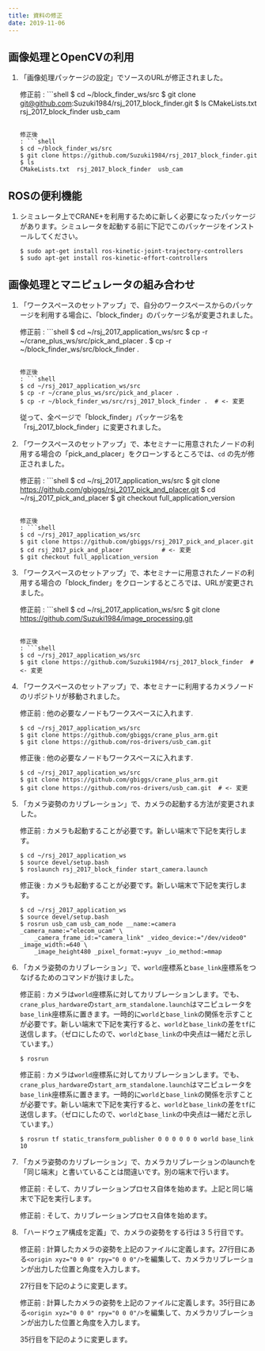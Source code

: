 ```yaml
---
title: 資料の修正
date: 2019-11-06
---
```


## 画像処理とOpenCVの利用

1. 「画像処理パッケージの設定」でソースのURLが修正されました。

   修正前
   : ```shell
     $ cd ~/block_finder_ws/src
     $ git clone git@github.com:Suzuki1984/rsj_2017_block_finder.git
     $ ls
     CMakeLists.txt  rsj_2017_block_finder  usb_cam
     ```

   修正後
   : ```shell
     $ cd ~/block_finder_ws/src
     $ git clone https://github.com/Suzuki1984/rsj_2017_block_finder.git
     $ ls
     CMakeLists.txt  rsj_2017_block_finder  usb_cam
     ```

## ROSの便利機能

1. シミュレータ上でCRANE+を利用するために新しく必要になったパッケージがあります。シミュレータを起動する前に下記でこのパッケージをインストールしてください。

   ```shell
   $ sudo apt-get install ros-kinetic-joint-trajectory-controllers
   $ sudo apt-get install ros-kinetic-effort-controllers
   ```

## 画像処理とマニピュレータの組み合わせ

1. 「ワークスペースのセットアップ」で、自分のワークスペースからのパッケージを利用する場合に、「block_finder」のパッケージ名が変更されました。

   修正前
   : ```shell
     $ cd ~/rsj_2017_application_ws/src
     $ cp -r ~/crane_plus_ws/src/pick_and_placer .
     $ cp -r ~/block_finder_ws/src/block_finder .
     ```

   修正後
   : ```shell
     $ cd ~/rsj_2017_application_ws/src
     $ cp -r ~/crane_plus_ws/src/pick_and_placer .
     $ cp -r ~/block_finder_ws/src/rsj_2017_block_finder .  # <- 変更
     ```

   従って、全ページで「block_finder」パッケージ名を「rsj_2017_block_finder」に変更されました。

1. 「ワークスペースのセットアップ」で、本セミナーに用意されたノードの利用する場合の「pick_and_placer」をクローンするところでは、`cd` の先が修正されました。

   修正前
   : ```shell
     $ cd ~/rsj_2017_application_ws/src
     $ git clone https://github.com/gbiggs/rsj_2017_pick_and_placer.git
     $ cd ~/rsj_2017_pick_and_placer
     $ git checkout full_application_version
     ```

   修正後
   : ```shell
     $ cd ~/rsj_2017_application_ws/src
     $ git clone https://github.com/gbiggs/rsj_2017_pick_and_placer.git
     $ cd rsj_2017_pick_and_placer           # <- 変更
     $ git checkout full_application_version
     ```

1. 「ワークスペースのセットアップ」で、本セミナーに用意されたノードの利用する場合の「block_finder」をクローンするところでは、URLが変更されました。

   修正前
   : ```shell
     $ cd ~/rsj_2017_application_ws/src
     $ git clone https://github.com/Suzuki1984/image_processing.git
     ```

   修正後
   : ```shell
     $ cd ~/rsj_2017_application_ws/src
     $ git clone https://github.com/Suzuki1984/rsj_2017_block_finder  # <- 変更
     ```

1. 「ワークスペースのセットアップ」で、本セミナーに利用するカメラノードのリポジトリが移動されました。

   修正前
   : 他の必要なノードもワークスペースに入れます.

     ```shell
     $ cd ~/rsj_2017_application_ws/src
     $ git clone https://github.com/gbiggs/crane_plus_arm.git
     $ git clone https://github.com/ros-drivers/usb_cam.git
     ```

   修正後
   : 他の必要なノードもワークスペースに入れます.

     ```shell
     $ cd ~/rsj_2017_application_ws/src
     $ git clone https://github.com/gbiggs/crane_plus_arm.git
     $ git clone https://github.com/ros-drivers/usb_cam.git  # <- 変更
     ```

1. 「カメラ姿勢のカリブレーション」で、カメラの起動する方法が変更されました。

   修正前
   : カメラも起動することが必要です。新しい端末で下記を実行します。

     ```shell
     $ cd ~/rsj_2017_application_ws
     $ source devel/setup.bash
     $ roslaunch rsj_2017_block_finder start_camera.launch
     ```

   修正後
   : カメラも起動することが必要です。新しい端末で下記を実行します。

     ```shell
     $ cd ~/rsj_2017_application_ws
     $ source devel/setup.bash
     $ rosrun usb_cam usb_cam_node __name:=camera _camera_name:="elecom_ucam" \
         _camera_frame_id:="camera_link" _video_device:="/dev/video0" _image_width:=640 \
         _image_height480 _pixel_format:=yuyv _io_method:=mmap
     ```

1. 「カメラ姿勢のカリブレーション」で、`world`座標系と`base_link`座標系をつなげるためのコマンドが抜けました。

   修正前
   : カメラは`world`座標系に対してカリブレーションします。でも、`crane_plus_hardware`の`start_arm_standalone.launch`はマニピュレータを`base_link`座標系に置きます。一時的に`world`と`base_link`の関係を示すことが必要です。新しい端末で下記を実行すると、`world`と`base_link`の差を`tf`に送信します。（ゼロにしたので、`world`と`base_link`の中央点は一緒だと示しています。）

     ```shell
     $ rosrun
     ```

   修正前
   : カメラは`world`座標系に対してカリブレーションします。でも、`crane_plus_hardware`の`start_arm_standalone.launch`はマニピュレータを`base_link`座標系に置きます。一時的に`world`と`base_link`の関係を示すことが必要です。新しい端末で下記を実行すると、`world`と`base_link`の差を`tf`に送信します。（ゼロにしたので、`world`と`base_link`の中央点は一緒だと示しています。）

     ```shell
     $ rosrun tf static_transform_publisher 0 0 0 0 0 0 world base_link 10
     ```

1. 「カメラ姿勢のカリブレーション」で、カメラカリブレーションのlaunchを「同じ端末」と書いていることは間違いです。別の端末で行います。

   修正前
   : そして、カリブレーションプロセス自体を始めます。上記と同じ端末で下記を実行します。


   修正前
   : そして、カリブレーションプロセス自体を始めます。

1. 「ハードウェア構成を定義」で、カメラの姿勢をする行は３５行目です。

   修正前
   : 計算したカメラの姿勢を上記のファイルに定義します。27行目にある`<origin xyz="0 0 0" rpy="0 0 0"/>`を編集して、カメラカリブレーションが出力した位置と角度を入力します。

     27行目を下記のように変更します。


   修正前
   : 計算したカメラの姿勢を上記のファイルに定義します。35行目にある`<origin xyz="0 0 0" rpy="0 0 0"/>`を編集して、カメラカリブレーションが出力した位置と角度を入力します。

     35行目を下記のように変更します。
